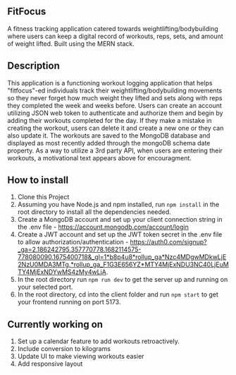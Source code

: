 ## FitFocus

A fitness tracking application catered towards weightlifting/bodybuilding where users can keep a digital record of workouts, reps, sets, and amount of weight lifted. Built using the MERN stack.

## Description

This application is a functioning workout logging application that helps "fitfocus"-ed individuals track their weightlifting/bodybuilding movements so they never forget how much weight they lifted and sets along with reps they completed the week and weeks before. Users can create an account utilizing JSON web token to authenticate and authorize them and begin by adding their workouts completed for the day. If they make a mistake in creating the workout, users can delete it and create a new one or they can also update it. The workouts are saved to the MongoDB database and displayed as most recently added through the mongoDB schema date property. As a way to utilize a 3rd party API, when users are entering their workouts, a motivational text appears above for encouragment.

## How to install

1. Clone this Project
2. Assuming you have Node.js and npm installed, run `npm install` in the root directory to install all the dependencies needed.
3. Create a MongoDB account and set up your client connection string in the .env file - https://account.mongodb.com/account/login
4. Create a JWT account and set up the JWT token secret in the .env file to allow authorization/authentication - https://auth0.com/signup?_ga=2.186242795.357770778.1682114575-778080090.1675400718&_gl=1*b8p4u8*rollup_ga*Nzc4MDgwMDkwLjE2NzU0MDA3MTg.*rollup_ga_F1G3E656YZ*MTY4MjExNDU3NC40LjEuMTY4MjExNDYwMS4zMy4wLjA.
5. In the root directory run `npm run dev` to get the server up and running on your selected port.
6. In the root directory, cd into the client folder and run `npm start` to get your frontend running on port 5173.

## Currently working on

1. Set up a calendar feature to add workouts retroactively.
2. Include conversion to kilograms
3. Update UI to make viewing workouts easier
4. Add responsive layout
